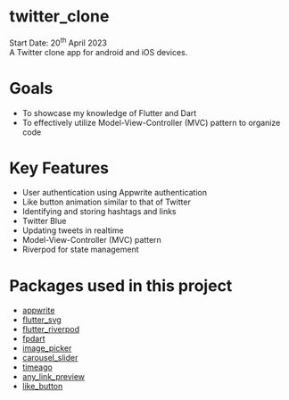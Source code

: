 # twitter_clone
Start Date: 20<sup>th</sup> April 2023<br>
A Twitter clone app for android and iOS devices.

# Goals
- To showcase my knowledge of Flutter and Dart
- To effectively utilize Model-View-Controller (MVC) pattern to organize code 

# Key Features
- User authentication using Appwrite authentication
- Like button animation similar to that of Twitter
- Identifying and storing hashtags and links
- Twitter Blue
- Updating tweets in realtime
- Model-View-Controller (MVC) pattern
- Riverpod for state management

# Packages used in this project
- [appwrite](https://pub.dev/packages/appwrite)
- [flutter_svg](https://pub.dev/packages/flutter_svg)
- [flutter_riverpod](https://pub.dev/packages/flutter_riverpod)
- [fpdart](https://pub.dev/packages/fpdart)
- [image_picker](https://pub.dev/packages/image_picker)
- [carousel_slider](https://pub.dev/packages/carousel_slider)
- [timeago](https://pub.dev/packages/timeago)
- [any_link_preview](https://pub.dev/packages/any_link_preview)
- [like_button](https://pub.dev/packages/like_button/install)
